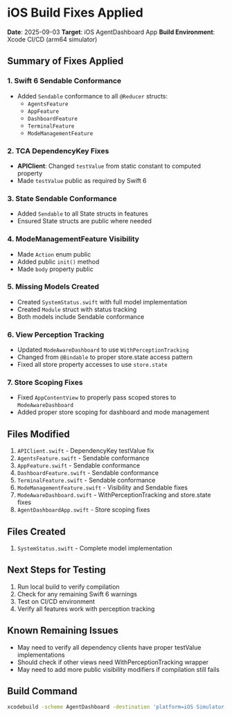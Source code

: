 # iOS Build Fixes Applied
**Date**: 2025-09-03
**Target**: iOS AgentDashboard App
**Build Environment**: Xcode CI/CD (arm64 simulator)

## Summary of Fixes Applied

### 1. Swift 6 Sendable Conformance
- Added `Sendable` conformance to all `@Reducer` structs:
  - `AgentsFeature`
  - `AppFeature` 
  - `DashboardFeature`
  - `TerminalFeature`
  - `ModeManagementFeature`

### 2. TCA DependencyKey Fixes
- **APIClient**: Changed `testValue` from static constant to computed property
- Made `testValue` public as required by Swift 6

### 3. State Sendable Conformance
- Added `Sendable` to all State structs in features
- Ensured State structs are public where needed

### 4. ModeManagementFeature Visibility
- Made `Action` enum public
- Added public `init()` method
- Made `body` property public

### 5. Missing Models Created
- Created `SystemStatus.swift` with full model implementation
- Created `Module` struct with status tracking
- Both models include Sendable conformance

### 6. View Perception Tracking
- Updated `ModeAwareDashboard` to use `WithPerceptionTracking`
- Changed from `@Bindable` to proper store.state access pattern
- Fixed all store property accesses to use `store.state`

### 7. Store Scoping Fixes
- Fixed `AppContentView` to properly pass scoped stores to `ModeAwareDashboard`
- Added proper store scoping for dashboard and mode management

## Files Modified
1. `APIClient.swift` - DependencyKey testValue fix
2. `AgentsFeature.swift` - Sendable conformance
3. `AppFeature.swift` - Sendable conformance
4. `DashboardFeature.swift` - Sendable conformance
5. `TerminalFeature.swift` - Sendable conformance
6. `ModeManagementFeature.swift` - Visibility and Sendable fixes
7. `ModeAwareDashboard.swift` - WithPerceptionTracking and store.state fixes
8. `AgentDashboardApp.swift` - Store scoping fixes

## Files Created
1. `SystemStatus.swift` - Complete model implementation

## Next Steps for Testing
1. Run local build to verify compilation
2. Check for any remaining Swift 6 warnings
3. Test on CI/CD environment
4. Verify all features work with perception tracking

## Known Remaining Issues
- May need to verify all dependency clients have proper testValue implementations
- Should check if other views need WithPerceptionTracking wrapper
- May need to add more public visibility modifiers if compilation still fails

## Build Command
```bash
xcodebuild -scheme AgentDashboard -destination 'platform=iOS Simulator,name=iPhone 15' build
```